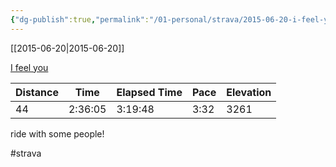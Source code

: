 ```yaml
---
{"dg-publish":true,"permalink":"/01-personal/strava/2015-06-20-i-feel-you/"}
---
```



[[2015-06-20\|2015-06-20]]

[I feel you](https://www.strava.com/activities/329475168)

| Distance | Time    | Elapsed Time | Pace | Elevation |
| -------- | ------- | ------------ | ---- | --------- |
| 44       | 2:36:05 | 3:19:48      | 3:32 | 3261      |


ride with some people!

#strava
